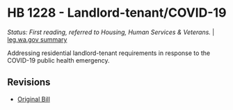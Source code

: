 # HB 1228 - Landlord-tenant/COVID-19
*Status: First reading, referred to Housing, Human Services & Veterans.* | [leg.wa.gov summary](https://app.leg.wa.gov/billsummary?BillNumber=1228&Year=2021)

Addressing residential landlord-tenant requirements in response to the COVID-19 public health emergency.

## Revisions
* [Original Bill](1/)